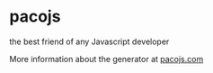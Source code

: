 pacojs
======

the best friend of any Javascript developer

More information about the generator at [pacojs.com](http://pacojs.com/)

